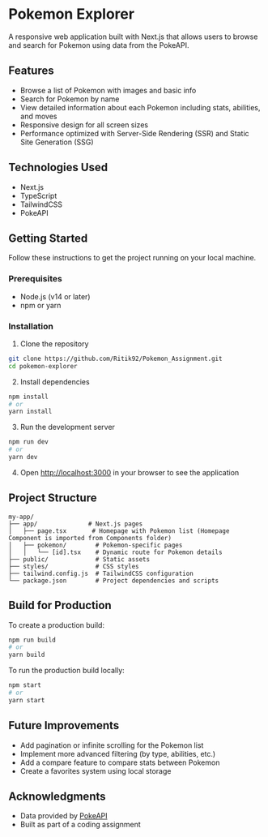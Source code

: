 # Pokemon Explorer

A responsive web application built with Next.js that allows users to browse and search for Pokemon using data from the PokeAPI.

## Features

- Browse a list of Pokemon with images and basic info
- Search for Pokemon by name
- View detailed information about each Pokemon including stats, abilities, and moves
- Responsive design for all screen sizes
- Performance optimized with Server-Side Rendering (SSR) and Static Site Generation (SSG)

## Technologies Used

- Next.js
- TypeScript
- TailwindCSS
- PokeAPI

## Getting Started

Follow these instructions to get the project running on your local machine.

### Prerequisites

- Node.js (v14 or later)
- npm or yarn

### Installation

1. Clone the repository
```bash
git clone https://github.com/Ritik92/Pokemon_Assignment.git
cd pokemon-explorer
```

2. Install dependencies
```bash
npm install
# or
yarn install
```

3. Run the development server
```bash
npm run dev
# or
yarn dev
```

4. Open [http://localhost:3000](http://localhost:3000) in your browser to see the application

## Project Structure

```
my-app/
├── app/              # Next.js pages
│   ├── page.tsx       # Homepage with Pokemon list (Homepage Component is imported from Components folder)
│   ├── pokemon/        # Pokemon-specific pages
│   │   └── [id].tsx    # Dynamic route for Pokemon details
├── public/             # Static assets
├── styles/             # CSS styles
├── tailwind.config.js  # TailwindCSS configuration
└── package.json        # Project dependencies and scripts
```

## Build for Production

To create a production build:

```bash
npm run build
# or
yarn build
```

To run the production build locally:

```bash
npm start
# or
yarn start
```

## Future Improvements

- Add pagination or infinite scrolling for the Pokemon list
- Implement more advanced filtering (by type, abilities, etc.)
- Add a compare feature to compare stats between Pokemon
- Create a favorites system using local storage


## Acknowledgments

- Data provided by [PokeAPI](https://pokeapi.co/)
- Built as part of a coding assignment
